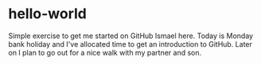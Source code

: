 # hello-world
Simple exercise to get me started on GitHub
Ismael here. Today is Monday bank holiday and I've allocated time to get an introduction to GitHub. Later on I plan to go out for a nice walk with my partner and son.
